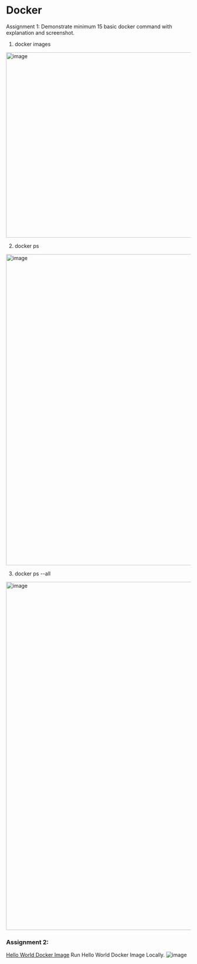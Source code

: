 # Docker
Assignment 1:
Demonstrate minimum 15 basic docker command with explanation and screenshot.
1.  docker images
<img width="505" alt="image" src="https://user-images.githubusercontent.com/20923057/194712938-09c95bde-b2b5-4911-bbde-011ae1c2f193.png">

2. docker ps
<img width="848" alt="image" src="https://user-images.githubusercontent.com/20923057/194713009-0403d9b0-27a9-47ca-a43d-c2844a8f9288.png">

3. docker ps --all
<img width="949" alt="image" src="https://user-images.githubusercontent.com/20923057/194713062-619aa087-4fd9-415c-83fa-e49ef4722944.png">





### Assignment 2:

[Hello World Docker Image](https://hub.docker.com/_/hello-world)
Run Hello World Docker Image Locally.
![image](https://user-images.githubusercontent.com/20923057/194712492-16562c5c-09e9-45d2-8ad9-161aa1a5948d.png)
